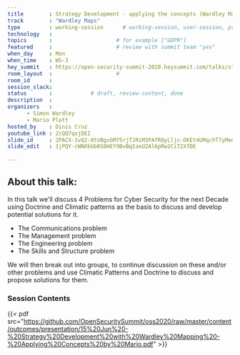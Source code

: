 ```yaml
---
title        : Strategy Development - applying the concepts (Wardley Maps)
track        : "Wardley Maps"
type         : working-session      # working-session, user-session, product-session
technology   :
topics       :                    # for example ["GDPR"]
featured     :                    # review with summit team "yes"
when_day     : Mon
when_time    : WS-3
hey_summit   : https://open-security-summit-2020.heysummit.com/talks/strategy-development-applying-the-concepts/
room_layout  :                    #
room_id      : 
session_slack: 
status       :            # draft, review-content, done
description  :
organizers   :
      - Simon Wardley
      - Mario Platt
hosted_by    : Dinis Cruz
youtube_link : ZcQQ7qxjDEI
slide_id     : 2PACX-1vQ2-8tUBgvbM75rjTJRiM3PAfRQyLljc-DKEt4UMqchT7yMmeG4MuGSzTKhwzGufdOPBSu3GfcVz75m
slide_edit   : 1jPQY-cWNXbGbBS8HEY9BvBqIaxUZAl6pRw2CiT2XfDE
      
---
```


## About this talk: 

In this talk we'll discuss  4 Problems for Cyber Security for the next Decade using Doctrine and Climatic patterns as the basis to discuss and develop potential solutions for it.
- The Communications problem
- The Management problem
- The Engineering problem
- The Skills and Structure problem

We will then break out into groups, to continue discussion on these and/or other problems and use Climatic Patterns and Doctrine to discuss and propose solutions for them.


### Session Contents

{{< pdf src="https://github.com/OpenSecuritySummit/oss2020/raw/master/content/outcomes/presentation/15%20Jun%20-%20Strategy%20Development%20with%20Wardley%20Mapping%20-%20Applying%20Concepts%20by%20Mario.pdf" >}}

